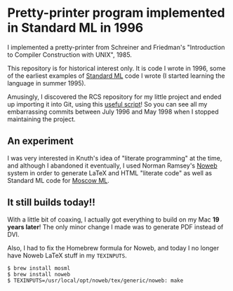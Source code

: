 # Pretty-printer program implemented in Standard ML in 1996

I implemented a pretty-printer from Schreiner and Friedman's
"Introduction to Compiler Construction with UNIX", 1985.

This repository is for historical interest only. It is code I wrote in
1996, some of the earliest examples of
[Standard ML](http://sml-family.org/) code I wrote (I started learning
the language in summer 1995).

Amusingly, I discovered the RCS repository for my little project and
ended up importing it into Git, using this
[useful script](https://github.com/Oblomov/rcs-fast-export)! So you
can see all my embarrassing commits between July 1996 and May 1998
when I stopped maintaining the project.

## An experiment

I was very interested in Knuth's idea of "literate programming" at the
time, and although I abandoned it eventually, I used Norman Ramsey's
[Noweb](https://www.cs.tufts.edu/~nr/noweb/) system in order to
generate LaTeX and HTML "literate code" as well as Standard ML code
for [Moscow ML](http://mosml.org/).

## It still builds today!!

With a little bit of coaxing, I actually got everything to build on my
Mac **19 years later**! The only minor change I made was to generate
PDF instead of DVI.

Also, I had to fix the Homebrew formula for Noweb, and today I no
longer have Noweb LaTeX stuff in my `TEXINPUTS`.


```console
$ brew install mosml
$ brew install noweb
$ TEXINPUTS=/usr/local/opt/noweb/tex/generic/noweb: make
```
